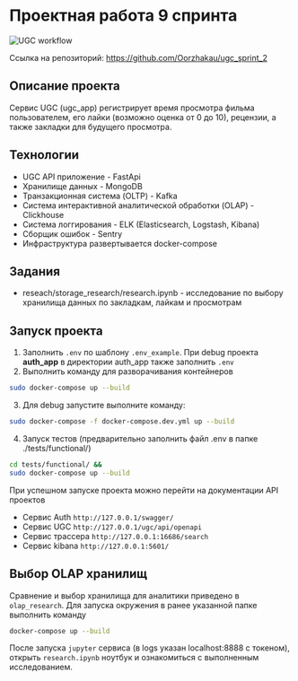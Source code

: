 # Проектная работа 9 спринта
![UGC workflow](https://github.com/Oorzhakau/ugc_sprint_2/workflows/UGC-workflow/badge.svg)

Ссылка на репозиторий:
https://github.com/Oorzhakau/ugc_sprint_2

## Описание проекта
Сервис UGC (ugc_app) регистрирует время просмотра фильма пользователем, его лайки (возможно оценка от 0 до 10),
рецензии, а также закладки для будущего просмотра.

## Технологии
* UGC API приложение - FastApi
* Хранилище данных - MongoDB
* Транзакционная система (OLTP) - Kafka
* Система интерактивной аналитической обработки (OLAP) - Clickhouse
* Система логгирования - ELK (Elasticsearch, Logstash, Kibana)
* Сборщик ошибок - Sentry
* Инфраструктура развертывается docker-compose

## Задания
* reseach/storage_research/research.ipynb - исследование по выбору хранилища данных по закладкам, лайкам и просмотрам

## Запуск проекта
1. Заполнить `.env` по шаблону `.env_example`. При debug проекта **auth_app**
в директории auth_app также заполнить `.env`
2. Выполнить команду для разворачивания контейнеров
```bash
sudo docker-compose up --build
```
3. Для debug запустите выполните команду:
```bash
sudo docker-compose -f docker-compose.dev.yml up --build
```
4. Запуск тестов (предварительно заполнить файл .env в папке ./tests/functional/)
```bash
cd tests/functional/ &&
sudo docker-compose up --build
```

При успешном запуске проекта можно перейти на документации API проектов
  * Сервис Auth `http://127.0.0.1/swagger/`
  * Сервис UGC `http://127.0.0.1/ugc/api/openapi`
  * Сервис трассера `http://127.0.0.1:16686/search`
  * Сервис kibana `http://127.0.0.1:5601/`

## Выбор OLAP хранилищ
Сравнение и выбор хранилища для аналитики приведено в `olap_research`. Для запуска окружения в ранее указанной
папке выполнить команду
```bash
docker-compose up --build
```
После запуска `jupyter` сервиса (в logs указан localhost:8888 с токеном), открыть `research.ipynb` ноутбук
и ознакомиться с выполненным исследованием.